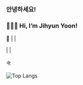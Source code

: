 
### 안녕하세요!
### 👩🏻‍🚀 Hi, I’m Jihyun Yoon!

🌠 
|
|

|
|
 
  🛸


![Top Langs](https://github-readme-stats.vercel.app/api/top-langs/?username=yzinnie&layout=compact) 

